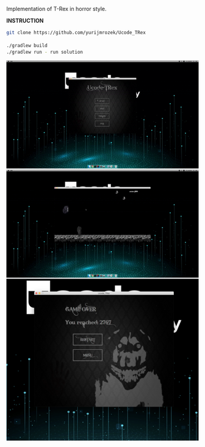 Implementation of T-Rex in horror style.

**INSTRUCTION**
````bash
git clone https://github.com/yurijmrozek/Ucode_TRex

./gradlew build
./gradlew run - run solution
````

![Demo menu](gitres/menu.gif)
![Demo game](gitres/game.gif)
![Demo gameover](gitres/gameover.png)
